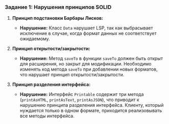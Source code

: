 ### Задание 1: Нарушения принципов SOLID

1. **Принцип подстановки Барбары Лисков:**
   - **Нарушение:** Класс `Data` нарушает LSP, так как выбрасывает исключение в случае, когда формат данных не соответствует ожидаемому.

2. **Принцип открытости/закрытости:**
   - **Нарушение:** Метод `saveTo` в функции `saveTo` должен быть открыт для расширения, но закрыт для модификации. Необходимо изменять код метода `saveTo` при добавлении новых форматов, что нарушает принцип открытости/закрытости.

3. **Принцип разделения интерфейса:**
   - **Нарушение:** Интерфейс `Printable` содержит три метода (`printAsHTML`, `printAsText`, `printAsJSON`), что приводит к нарушению принципа разделения интерфейса. Клиенту, который нуждается только в одном формате, приходится реализовывать все методы интерфейса.

